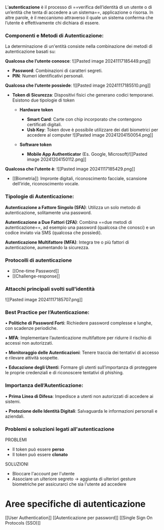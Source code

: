L’**autenticazione** è il processo di ==verifica dell’identità di un utente o di un’entità che tenta di accedere a un sistema==, applicazione o risorsa. 
In altre parole, è il meccanismo attraverso il quale un sistema conferma che l’utente è effettivamente chi dichiara di essere.

### **Componenti e Metodi di Autenticazione:**
La determinazione di un'entità consiste nella combinazione dei metodi di autenticazione basati su:

**Qualcosa che l’utente conosce**:
![[Pasted image 20241117185449.png]]
- **Password**: Combinazioni di caratteri segreti.
- **PIN**: Numeri identificativi personali.

**Qualcosa che l’utente possiede**:
![[Pasted image 20241117185510.png]]
- **Token di Sicurezza**: Dispositivi fisici che generano codici temporanei.
  Esistono due tipologie di token
	- **Hardware token**
		- **Smart Card**: Carte con chip incorporato che contengono certificati digitali.
		- **Usb Key**: Token dove è possibile utilizzare dei dati biometrici per accedere al computer
		![[Pasted image 20241204150054.png]]
		  
	- **Software token**
		- **Mobile App Authenticator** (Es. Google, Microsoft)![[Pasted image 20241204150112.png]]

**Qualcosa che l’utente è**:
![[Pasted image 20241117185429.png]]
- [[Biometria]]: Impronte digitali, riconoscimento facciale, scansione dell’iride, riconoscimento vocale.

### **Tipologie di Autenticazione:**

**Autenticazione a Fattore Singolo (SFA)**:
Utilizza un solo metodo di autenticazione, solitamente una password.

**Autenticazione a Due Fattori (2FA)**:
Combina ==due metodi di autenticazione==, ad esempio una password (qualcosa che conosci) e un codice inviato via SMS (qualcosa che possiedi).

**Autenticazione Multifattore (MFA)**:
Integra tre o più fattori di autenticazione, aumentando la sicurezza.

### Protocolli di autenticazione
- [[One-time Password]]
- [[Challenge-response]]

### Attacchi principali svolti sull'identità
![[Pasted image 20241117185707.png]]

### **Best Practice per l’Autenticazione:**

• **Politiche di Password Forti**:
	Richiedere password complesse e lunghe, con scadenze periodiche.

• **MFA**:
	Implementare l’autenticazione multifattore per ridurre il rischio di accessi non autorizzati.

• **Monitoraggio delle Autenticazioni**:
	Tenere traccia dei tentativi di accesso e rilevare attività sospette.

• **Educazione degli Utenti**:
	Formare gli utenti sull’importanza di proteggere le proprie credenziali e di riconoscere tentativi di phishing.

### **Importanza dell’Autenticazione:**

• **Prima Linea di Difesa**:
	Impedisce a utenti non autorizzati di accedere ai sistemi.

• **Protezione delle Identità Digitali**:
	Salvaguarda le informazioni personali e aziendali.

### **Problemi e soluzioni legati all'autenticazione**

PROBLEMI
- Il token può essere **perso**
- Il token può essere **clonato**

SOLUZIONI
- Bloccare l'account per l'utente
- Associare un ulteriore segreto -> aggiunta di ulteriori gesture biometriche per assicurarci che sia l'utente ad accedere

# Aree specifiche di autenticazione
[[User Authentication]]
[[Autenticazione per password]]
[[Single Sign On Protocols (SSO)]]
